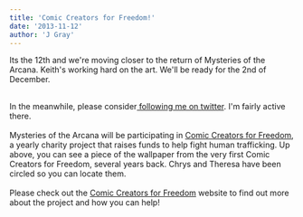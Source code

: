 ```yaml
---
title: 'Comic Creators for Freedom!'
date: '2013-11-12'
author: 'J Gray'
---
```


Its the 12th and we're moving closer to the return of Mysteries of the Arcana. Keith's working hard on the art. We'll be ready for the 2nd of December.<div><br></div><div>In the meanwhile, please consider<a href="https://twitter.com/JGrayWebcomic" class="" classname="" target="_blank" name=""> following me on twitter</a>. I'm fairly active there.</div><div><br></div><div>Mysteries of the Arcana will be participating in <a href="http://comiccreatorsforfreedom.com/" class="" classname="" target="_blank" name="">Comic Creators for Freedom</a>, a yearly charity project that raises funds to help fight human trafficking. Up above, you can see a piece of the wallpaper from the very first Comic Creators for Freedom, several years back. Chrys and Theresa have been circled so you can locate them.</div><div><br></div><div>Please check out the <a href="http://comiccreatorsforfreedom.com/" class="" classname="" target="_blank" name="">Comic Creators for Freedom</a> website to find out more about the project and how you can help!</div>

